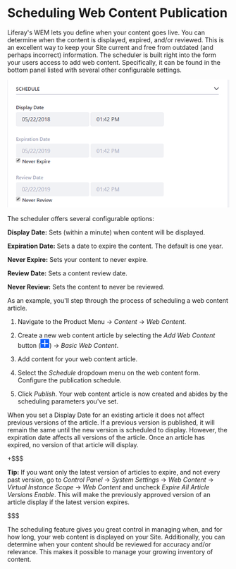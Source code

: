# Scheduling Web Content Publication [](id=scheduling-web-content-publication)

Liferay's WEM lets you define when your content goes live. You can determine
when the content is displayed, expired, and/or reviewed. This is an excellent
way to keep your Site current and free from outdated (and perhaps incorrect)
information. The scheduler is built right into the form your users access to add
web content. Specifically, it can be found in the bottom panel listed with
several other configurable settings.

![Figure 1: The web content scheduler can be easily accessed from the right panel of the page.](../../../../images/web-content-schedule.png)

The scheduler offers several configurable options:

**Display Date:** Sets (within a minute) when content will be displayed.

**Expiration Date:** Sets a date to expire the content. The default is one year.

**Never Expire:** Sets your content to never expire.

**Review Date:** Sets a content review date.

**Never Review:** Sets the content to never be reviewed.

As an example, you'll step through the process of scheduling a web content
article.

1.  Navigate to the Product Menu &rarr; *Content* &rarr; *Web Content*.

2.  Create a new web content article by selecting the *Add Web Content* button
    (![Add](../../../../images/icon-add.png)) &rarr; *Basic Web Content*.

3.  Add content for your web content article.

4.  Select the *Schedule* dropdown menu on the web content form. Configure the
    publication schedule.

5.  Click *Publish*. Your web content article is now created and abides by
    the scheduling parameters you've set.
    
When you set a Display Date for an existing article it does not affect previous 
versions of the article. If a previous version is published, it will remain the 
same until the new version is scheduled to display. However, the expiration 
date affects all versions of the article. Once an article has expired, no 
version of that article will display.

+$$$

**Tip:** If you want only the latest version of articles to expire, and not every past version, go to *Control Panel* &rarr; *System Settings* &rarr; *Web Content* &rarr; *Virtual Instance Scope* &rarr; *Web Content* and uncheck *Expire All Article Versions Enable*. This will make the previously approved version of an article display if the latest version expires.

$$$

The scheduling feature gives you great control in managing when, and for how
long, your web content is displayed on your Site. Additionally, you can
determine when your content should be reviewed for accuracy and/or relevance.
This makes it possible to manage your growing inventory of content.
